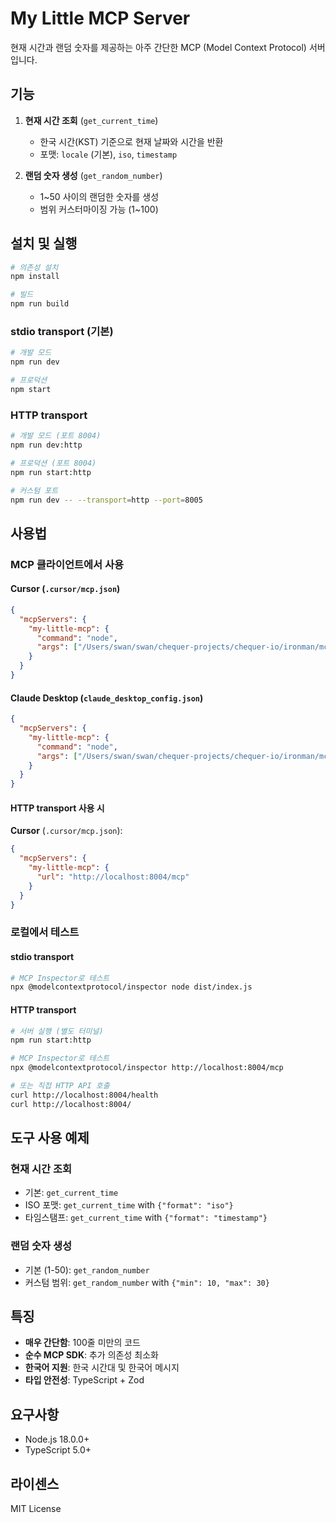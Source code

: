 # My Little MCP Server

현재 시간과 랜덤 숫자를 제공하는 아주 간단한 MCP (Model Context Protocol) 서버입니다.

## 기능

1. **현재 시간 조회** (`get_current_time`)
   - 한국 시간(KST) 기준으로 현재 날짜와 시간을 반환
   - 포맷: `locale` (기본), `iso`, `timestamp`

2. **랜덤 숫자 생성** (`get_random_number`)
   - 1~50 사이의 랜덤한 숫자를 생성
   - 범위 커스터마이징 가능 (1~100)

## 설치 및 실행

```bash
# 의존성 설치
npm install

# 빌드
npm run build
```

### stdio transport (기본)
```bash
# 개발 모드
npm run dev

# 프로덕션
npm start
```

### HTTP transport
```bash
# 개발 모드 (포트 8004)
npm run dev:http

# 프로덕션 (포트 8004)
npm run start:http

# 커스텀 포트
npm run dev -- --transport=http --port=8005
```

## 사용법

### MCP 클라이언트에서 사용

#### Cursor (`.cursor/mcp.json`)
```json
{
  "mcpServers": {
    "my-little-mcp": {
      "command": "node",
      "args": ["/Users/swan/swan/chequer-projects/chequer-io/ironman/mcp-suite/mcp-servers/my-little-mcp/dist/index.js"]
    }
  }
}
```

#### Claude Desktop (`claude_desktop_config.json`)
```json
{
  "mcpServers": {
    "my-little-mcp": {
      "command": "node", 
      "args": ["/Users/swan/swan/chequer-projects/chequer-io/ironman/mcp-suite/mcp-servers/my-little-mcp/dist/index.js"]
    }
  }
}
```

#### HTTP transport 사용 시

**Cursor** (`.cursor/mcp.json`):
```json
{
  "mcpServers": {
    "my-little-mcp": {
      "url": "http://localhost:8004/mcp"
    }
  }
}
```

### 로컬에서 테스트

#### stdio transport
```bash
# MCP Inspector로 테스트
npx @modelcontextprotocol/inspector node dist/index.js
```

#### HTTP transport
```bash
# 서버 실행 (별도 터미널)
npm run start:http

# MCP Inspector로 테스트
npx @modelcontextprotocol/inspector http://localhost:8004/mcp

# 또는 직접 HTTP API 호출
curl http://localhost:8004/health
curl http://localhost:8004/
```

## 도구 사용 예제

### 현재 시간 조회
- 기본: `get_current_time`
- ISO 포맷: `get_current_time` with `{"format": "iso"}`
- 타임스탬프: `get_current_time` with `{"format": "timestamp"}`

### 랜덤 숫자 생성
- 기본 (1-50): `get_random_number`
- 커스텀 범위: `get_random_number` with `{"min": 10, "max": 30}`

## 특징

- **매우 간단함**: 100줄 미만의 코드
- **순수 MCP SDK**: 추가 의존성 최소화
- **한국어 지원**: 한국 시간대 및 한국어 메시지
- **타입 안전성**: TypeScript + Zod

## 요구사항

- Node.js 18.0.0+
- TypeScript 5.0+

## 라이센스

MIT License